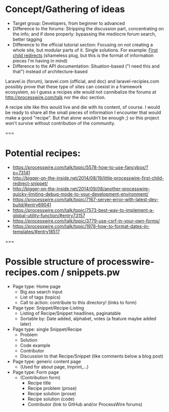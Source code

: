 # Concept/Gathering of ideas

* Target group: Developers, from beginner to advanced
* Difference to the forums: Stripping the discussion part, concentrating on the info; and if done properly: bypassing the mediocre forum search, better tagging
* Difference to the official tutorial section: Focusing on not creating a whole site, but modular parts of it. Single solutions. For example: [First child redirects](http://bigger-on-the-inside.net/2014/08/19/little-processwire-first-child-redirect-snippet/) (shameless plug, but this is the format of information pieces I'm having in mind)
* Difference to the API documentation: Situation-based ("I need this and that") instead of architecture-based
 
Laravel.io (forum), laravel.com (official, and doc) and laravel-recipies.com possibly prove that these type of sites can coexist in a framework ecosystem, so I guess a recipes site would not cannibalize the forums at http://processwire.com/talk nor the doc section.
 
A recipe site like this would live and die with its content, of course. I would be ready to share all the small pieces of information I encounter that would make a good "recipe". But that alone wouldn't be enough ;) so this project won't survive without contribution of the community.

===

# Potential recipes:

* https://processwire.com/talk/topic/5578-how-to-use-fancybox/?p=73141
* http://bigger-on-the-inside.net/2014/08/19/little-processwire-first-child-redirect-snippet/
* http://bigger-on-the-inside.net/2014/09/08/another-processwire-quicky-limiting-debug-mode-to-your-development-environment/
* https://processwire.com/talk/topic/7167-server-error-with-latest-dev-build/#entry69041
* https://processwire.com/talk/topic/7573-best-way-to-implement-a-global-utility-function/#entry73157
* https://processwire.com/talk/topic/3779-use-csrf-in-your-own-forms/
* https://processwire.com/talk/topic/1978-how-to-format-dates-in-templates/#entry18517


===

# Possible structure of processwire-recipes.com / snippets.pw

* Page type: Home page
	* Big ass search input
	* List of tags (topics)
	* Call to action: contribute to this directory! (links to form)
* Page type: Snippet/Recipe-Listing
	* Listing of Recipe/Snippet headlines, paginatable
	* Sortable by: Date added, alphabet, votes (a feature maybe added later)
* Page type: single Snippet/Recipe
	* Problem
	* Solution
	* Code example
	* Contributor
	* Discussion to that Recipe/Snippet (like comments below a blog post)
* Page type: generic content page
	* (Used for about page, Imprint,...)
* Page type: Form page
	* (Contribution form)
		* Recipe title
		* Recipe problem (prose)
		* Recipe solution (prose)
		* Recipe solution (code)
		* Contributor (link to GitHub and/or ProcessWire forums)
